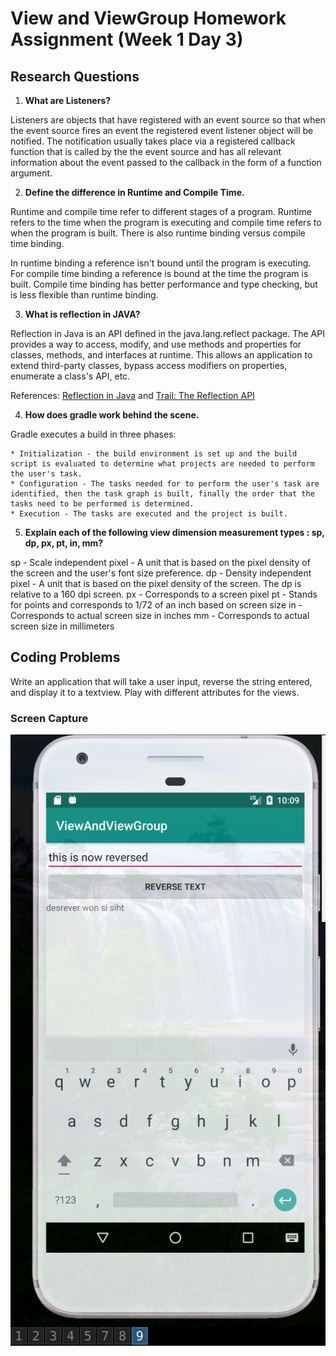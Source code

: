 # View and ViewGroup Homework Assignment (Week 1 Day 3)
## Research Questions

1. **What are Listeners?**

Listeners are objects that have registered with an event source so that when the event source fires an event the registered event listener object will be notified. The notification usually takes place via a registered callback function that is called by the the event source and has all relevant information about the event passed to the callback in the form of a function argument.

2. **Define the difference in Runtime and Compile Time.**

Runtime and compile time refer to different stages of a program. Runtime refers to the time when the program is executing and compile time refers to when the program is built. There is also runtime binding versus compile time binding.

In runtime binding a reference isn't bound until the program is executing. For compile time binding a reference is bound at the time the program is built. Compile time binding has better performance and type checking, but is less flexible than runtime binding.

3. **What is reflection in JAVA?**

Reflection in Java is an API defined in the java.lang.reflect package. The API provides a way to access, modify, and use methods and properties for classes, methods, and interfaces at runtime. This allows an application to extend third-party classes, bypass access modifiers on properties, enumerate a class's API, etc.

References: [Reflection in Java](https://www.geeksforgeeks.org/reflection-in-java/) and [Trail: The Reflection API](https://docs.oracle.com/javase/tutorial/reflect/index.html)

4. **How does gradle work behind the scene.**

Gradle executes a build in three phases:

    * Initialization - the build environment is set up and the build script is evaluated to determine what projects are needed to perform the user's task.
    * Configuration - The tasks needed for to perform the user's task are identified, then the task graph is built, finally the order that the tasks need to be performed is determined.
    * Execution - The tasks are executed and the project is built.

5. **Explain each of the following view dimension measurement types :
sp, dp, px, pt, in, mm?**

sp - Scale independent pixel - A unit that is based on the pixel density of the screen and the user's font size preference.
dp - Density independent pixel - A unit that is based on the pixel density of the screen. The dp is relative to a 160 dpi screen.
px - Corresponds to a screen pixel
pt - Stands for points and corresponds to 1/72 of an inch based on screen size
in - Corresponds to actual screen size in inches
mm - Corresponds to actual screen size in millimeters

## Coding Problems

Write an application that will take a user input, reverse the string entered, and display it to a textview. Play with different attributes for the views.

### Screen Capture
![Screen Capture](/app/src/main/res/img/ViewAndViewGroup.png)
